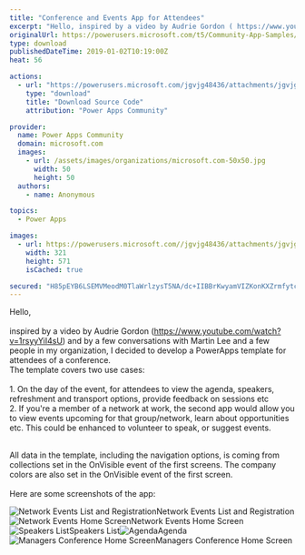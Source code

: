 ```yaml
---
title: "Conference and Events App for Attendees"
excerpt: "Hello, inspired by a video by Audrie Gordon ( https://www.youtube.com/watch?v=1rsyyYiI4sU ) and by a few conversations with Martin Lee and a few"
originalUrl: https://powerusers.microsoft.com/t5/Community-App-Samples/Conference-and-Events-App-for-Attendees/td-p/199250
type: download
publishedDateTime: 2019-01-02T10:19:00Z
heat: 56

actions:
  - url: "https://powerusers.microsoft.com/jgvjg48436/attachments/jgvjg48436/AppFeedbackGallery/71/2/Conference%20App%20Template.msapp"
    type: "download"
    title: "Download Source Code"
    attribution: "Power Apps Community"

provider:
  name: Power Apps Community
  domain: microsoft.com
  images:
    - url: /assets/images/organizations/microsoft.com-50x50.jpg
      width: 50
      height: 50
  authors:
    - name: Anonymous

topics:
  - Power Apps

images:
  - url: https://powerusers.microsoft.com//jgvjg48436/attachments/jgvjg48436/AppFeedbackGallery/71/1/eventapp.JPG
    width: 321
    height: 571
    isCached: true

secured: "H85pEYB6LSEMVMeodM0TlaWrlzysT5NA/dc+IIBBrKwyamVIZKonKXZrmfytchzq/FE+ii+SOxqAcAhE2ndG6LRsVIdCP+K8TvrCEwDDUq42Doj+z69fFIHYAy5HtWf6r/cy/KsRZPUUJTmSf5HFHbjpERrvrsUfBIOWN4Hu4uGBlmw71776vjPQHupiRab6jt4GPZgLAvVs3PtsjGJX8P8MJhqML8C6AH797WS+U9vLZ4x1Li5Z/g/s2rAqF1uf2nFRbenz0ikz63zu+PMvE2IbRZO/5T2HdufJRbOX2rwbrV9JW/xJF4xl6sk8gtkXOb5F068P5wOM22mSUaqGeRM0lBlE7JIS/zN/vTMsleh3l4k1yVkkvn4B7MzwClsVwwmz40FhLZiQ8vWhQVa3526OavWgovSg6HZv/9DARHdgt9o6OB8ux7LQoMroun55;83rbOws9k88Auof2pg4P5g=="
---
```

<p>Hello,<br><br>inspired by a video by Audrie Gordon (<a href="https://www.youtube.com/watch?v=1rsyyYiI4sU" target="_blank" rel="noopener nofollow noopener noreferrer">https://www.youtube.com/watch?v=1rsyyYiI4sU</a>) and by a few conversations with Martin Lee and a few people in my organization, I decided to develop a PowerApps template for attendees of a conference.<br>The template covers two use cases:<br><br>1. On the day of the event, for attendees to view the agenda, speakers, refreshment and transport options, provide feedback on sessions etc<br>2. If you're a member of a network at work, the second app would allow you to view events upcoming for that group/network, learn about opportunities etc. This could be enhanced to volunteer to speak, or suggest events.</p>
<p><br>All data in the template, including the navigation options, is coming from collections set in the OnVisible event of the first screens. The company colors are also set in the OnVisible event of the first screen.<br><br>Here are some screenshots of the app:</p>
<p><span class="lia-inline-image-display-wrapper lia-image-align-inline" image-alt="Network Events List and Registration" style="width: 503px;"><img src="https://powerusers.microsoft.com/t5/image/serverpage/image-id/47153i635ECE4EE6153F8D/image-size/large?v=1.0&amp;px=999" title="event3.JPG" alt="Network Events List and Registration" li-image-url="https://powerusers.microsoft.com/t5/image/serverpage/image-id/47153i635ECE4EE6153F8D?v=1.0" li-image-display-id="'47153i635ECE4EE6153F8D'" li-message-uid="'199250'" li-messages-message-image="true" li-bindable="" class="lia-media-image" tabindex="0" li-bypass-lightbox-when-linked="true" li-use-hover-links="false"><span class="lia-inline-image-caption" onclick="event.preventDefault();">Network Events List and Registration</span></span><span class="lia-inline-image-display-wrapper lia-image-align-inline" image-alt="Network Events Home Screen" style="width: 502px;"><img src="https://powerusers.microsoft.com/t5/image/serverpage/image-id/47152i823EE37D1231AD50/image-size/large?v=1.0&amp;px=999" title="event2.JPG" alt="Network Events Home Screen" li-image-url="https://powerusers.microsoft.com/t5/image/serverpage/image-id/47152i823EE37D1231AD50?v=1.0" li-image-display-id="'47152i823EE37D1231AD50'" li-message-uid="'199250'" li-messages-message-image="true" li-bindable="" class="lia-media-image" tabindex="0" li-bypass-lightbox-when-linked="true" li-use-hover-links="false"><span class="lia-inline-image-caption" onclick="event.preventDefault();">Network Events Home Screen</span></span><span class="lia-inline-image-display-wrapper lia-image-align-inline" image-alt="Speakers List" style="width: 506px;"><img src="https://powerusers.microsoft.com/t5/image/serverpage/image-id/47155iA665A159453313CF/image-size/large?v=1.0&amp;px=999" title="eventpeople.JPG" alt="Speakers List" li-image-url="https://powerusers.microsoft.com/t5/image/serverpage/image-id/47155iA665A159453313CF?v=1.0" li-image-display-id="'47155iA665A159453313CF'" li-message-uid="'199250'" li-messages-message-image="true" li-bindable="" class="lia-media-image" tabindex="0" li-bypass-lightbox-when-linked="true" li-use-hover-links="false"><span class="lia-inline-image-caption" onclick="event.preventDefault();">Speakers List</span></span><span class="lia-inline-image-display-wrapper lia-image-align-inline" image-alt="Agenda" style="width: 504px;"><img src="https://powerusers.microsoft.com/t5/image/serverpage/image-id/47154i84572E1E08FAE419/image-size/large?v=1.0&amp;px=999" title="eventagenda.JPG" alt="Agenda" li-image-url="https://powerusers.microsoft.com/t5/image/serverpage/image-id/47154i84572E1E08FAE419?v=1.0" li-image-display-id="'47154i84572E1E08FAE419'" li-message-uid="'199250'" li-messages-message-image="true" li-bindable="" class="lia-media-image" tabindex="0" li-bypass-lightbox-when-linked="true" li-use-hover-links="false"><span class="lia-inline-image-caption" onclick="event.preventDefault();">Agenda</span></span><span class="lia-inline-image-display-wrapper lia-image-align-inline" image-alt="Managers Conference Home Screen" style="width: 321px;"><img src="https://powerusers.microsoft.com/t5/image/serverpage/image-id/47156i6656F3BAA6B5B0D8/image-size/large?v=1.0&amp;px=999" title="eventapp.JPG" alt="Managers Conference Home Screen" li-image-url="https://powerusers.microsoft.com/t5/image/serverpage/image-id/47156i6656F3BAA6B5B0D8?v=1.0" li-image-display-id="'47156i6656F3BAA6B5B0D8'" li-message-uid="'199250'" li-messages-message-image="true" li-bindable="" class="lia-media-image" tabindex="0" li-bypass-lightbox-when-linked="true" li-use-hover-links="false"><span class="lia-inline-image-caption" onclick="event.preventDefault();">Managers Conference Home Screen</span></span></p>

